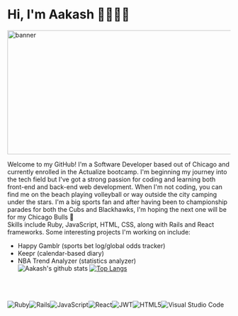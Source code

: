 # Hi, I'm Aakash 👋🧑🏻‍💻
<img src='https://media0.giphy.com/media/v1.Y2lkPTc5MGI3NjExOGQyMWY4MTFmZjUzYzhhM2U0ZjU5NzA1ZWE5MjQ3YjhmMTk5OTRiYiZjdD1n/3nddUmYn4qJfevDnk6/giphy.gif' alt="banner" width="800" height="280"></img><p>
Welcome to my GitHub! I'm a Software Developer based out of Chicago and currently enrolled in the Actualize bootcamp. I'm beginning my journey into the tech field but I've got a strong passion for coding and learning both front-end and back-end web development. When I'm not coding, you can find me on the beach playing volleyball or way outside the city camping under the stars. I'm a big sports fan and after having been to championship parades for both the Cubs and Blackhawks, I'm hoping the next one will be for my Chicago Bulls 🤞 <br>
Skills include Ruby, JavaScript, HTML, CSS, along with Rails and React frameworks. Some interesting projects I'm working on include:<br>
- Happy Gamblr (sports bet log/global odds tracker)
- Keepr (calendar-based diary)<br>
- NBA Trend Analyzer (statistics analyzer)<br>
![Aakash's github stats](https://github-readme-stats.vercel.app/api?username=aakashmsoni&theme=ayu-mirage&layout=compact)
[![Top Langs](https://github-readme-stats.vercel.app/api/top-langs/?username=aakashmsoni&theme=ayu-mirage)](https://github.com/aakashmsoni/github-readme-stats)<br><br>

<br><br>
![Ruby](https://img.shields.io/badge/ruby-%23CC342D.svg?style=for-the-badge&logo=ruby&logoColor=white)![Rails](https://img.shields.io/badge/rails-%23CC0000.svg?style=for-the-badge&logo=ruby-on-rails&logoColor=white)![JavaScript](https://img.shields.io/badge/javascript-%23323330.svg?style=for-the-badge&logo=javascript&logoColor=%23F7DF1E)![React](https://img.shields.io/badge/react-%2320232a.svg?style=for-the-badge&logo=react&logoColor=%2361DAFB)![JWT](https://img.shields.io/badge/JWT-black?style=for-the-badge&logo=JSON%20web%20tokens)![HTML5](https://img.shields.io/badge/html5-%23E34F26.svg?style=for-the-badge&logo=html5&logoColor=white)![Visual Studio Code](https://img.shields.io/badge/Visual%20Studio%20Code-0078d7.svg?style=for-the-badge&logo=visual-studio-code&logoColor=white)
